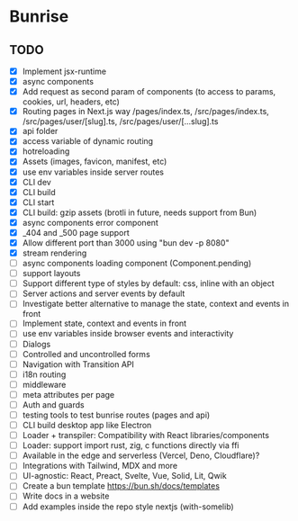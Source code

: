 # Bunrise

## TODO

- [x] Implement jsx-runtime
- [x] async components
- [x] Add request as second param of components (to access to params, cookies, url, headers, etc)
- [x] Routing pages in Next.js way /pages/index.ts, /src/pages/index.ts, /src/pages/user/[slug].ts, /src/pages/user/[...slug].ts
- [x] api folder
- [x] access variable of dynamic routing
- [x] hotreloading
- [x] Assets (images, favicon, manifest, etc)
- [x] use env variables inside server routes
- [x] CLI dev
- [x] CLI build
- [x] CLI start
- [x] CLI build: gzip assets (brotli in future, needs support from Bun)
- [x] async components error component
- [x] \_404 and \_500 page support
- [x] Allow different port than 3000 using "bun dev -p 8080"
- [x] stream rendering
- [ ] async components loading component (Component.pending)
- [ ] support layouts
- [ ] Support different type of styles by default: css, inline with an object
- [ ] Server actions and server events by default
- [ ] Investigate better alternative to manage the state, context and events in front
- [ ] Implement state, context and events in front
- [ ] use env variables inside browser events and interactivity
- [ ] Dialogs
- [ ] Controlled and uncontrolled forms
- [ ] Navigation with Transition API
- [ ] i18n routing
- [ ] middleware
- [ ] meta attributes per page
- [ ] Auth and guards
- [ ] testing tools to test bunrise routes (pages and api)
- [ ] CLI build desktop app like Electron
- [ ] Loader + transpiler: Compatibility with React libraries/components
- [ ] Loader: support import rust, zig, c functions directly via ffi
- [ ] Available in the edge and serverless (Vercel, Deno, Cloudflare)?
- [ ] Integrations with Tailwind, MDX and more
- [ ] UI-agnostic: React, Preact, Svelte, Vue, Solid, Lit, Qwik
- [ ] Create a bun template https://bun.sh/docs/templates
- [ ] Write docs in a website
- [ ] Add examples inside the repo style nextjs (with-somelib)
